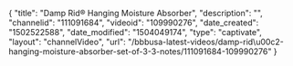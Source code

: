 {
    "title": "Damp Rid&reg; Hanging Moisture Absorber",
    "description": "",
    "channelid": "111091684",
    "videoid": "109990276",
    "date_created": "1502522588",
    "date_modified": "1504049174",
    "type": "captivate",
    "layout": "channelVideo",
    "url": "\/bbbusa-latest-videos\/damp-rid\u00c2-hanging-moisture-absorber-set-of-3-3-notes\/111091684-109990276"
}